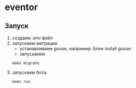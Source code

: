# eventor

## Запуск

1. создаем .env файл
2. запускаем миграции
   - устанавливаем goose, например: brew install goose
   - запускакем
   ```shell
   make migrate
   ```
3. запускаем бота:
   ```shell
   make run
   ```
